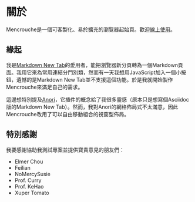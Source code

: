 # 關於

Mencrouche是一個可客製化、易於擴充的瀏覽器起始頁。歡迎[線上使用](https://mencrouche.com)。

## 緣起

我是[Markdown New Tab](https://github.com/plibither8/markdown-new-tab)的愛用者，能把瀏覽器新分頁轉為一個Markdown頁面。我用它來為常用連結分門別類，然而有一天我想用JavaScript加入一個小按鈕，遺憾的是Markdown New Tab並不支援這個功能。於是我就開始製作Mencrouche來滿足自己的需求。

這邊想特別提及[Anori](https://anori.app/)，它插件的概念給了我很多靈感（原本只是想寫個Asciidoc版的Markdown New Tab）。然而，我對Anori的網格佈局式不太滿意，因此Mencrouche改用了可以自由移動組合的視窗型佈局。

## 特別感謝

我要感謝協助我測試專案並提供寶貴意見的朋友們：
- Elmer Chou
- Feilian
- NoMercySusie
- Prof. Curry
- Prof. KeHao
- Xuper Tomato
